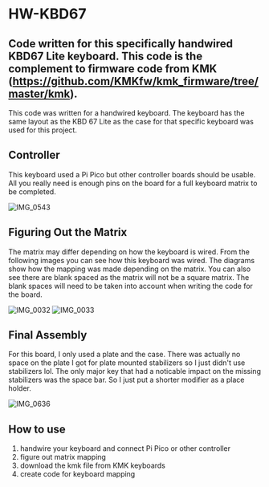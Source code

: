 # HW-KBD67
## Code written for this specifically handwired KBD67 Lite keyboard. This code is the complement to firmware code from KMK (https://github.com/KMKfw/kmk_firmware/tree/master/kmk). 

This code was written for a handwired keyboard. The keyboard has the same layout as the KBD 67 Lite as the case for that specific keyboard was used for this project. 

## Controller
This keyboard used a Pi Pico but other controller boards should be usable. All you really need is enough pins on the board for a full keyboard matrix to be completed.

![IMG_0543](https://github.com/Brennan0/HW-KBD67/assets/51968218/dc2555e9-d53e-4f58-932d-53a64ac9725f)

## Figuring Out the Matrix
The matrix may differ depending on how the keyboard is wired. From the following images you can see how this keyboard was wired. The diagrams show how the mapping was made depending on the matrix. You can also see there are blank spaced as the matrix will not be a square matrix. The blank spaces will need to be taken into account when writing the code for the board. 

![IMG_0032](https://github.com/Brennan0/HW-KBD67/assets/51968218/bcc17750-157e-4b1e-a7f1-205f96642640)
![IMG_0033](https://github.com/Brennan0/HW-KBD67/assets/51968218/f8b8e091-676d-42ae-8064-d00ac5af5ea1)

## Final Assembly
For this board, I only used a plate and the case. There was actually no space on the plate I got for plate mounted stabilizers so I just didn't use stabilizers lol. The only major key that had a noticable impact on the missing stabilizers was the space bar. So I just put a shorter modifier as a place holder. 

![IMG_0636](https://github.com/Brennan0/HW-KBD67/assets/51968218/c182adcf-fa38-44f7-8813-c445f19a9a16)

## How to use
1. handwire your keyboard and connect Pi Pico or other controller
2. figure out matrix mapping
3. download the kmk file from KMK keyboards
4. create code for keyboard mapping
